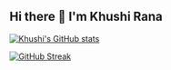 ## Hi there 👋 I'm Khushi Rana

[![Khushi's GitHub stats](https://github-readme-stats.vercel.app/api?username=Khushi-rana-25)](https://github.com/anuraghazra/github-readme-stats)

[![GitHub Streak](https://streak-stats.demolab.com/?user=Khushi-rana-25)](https://git.io/streak-stats)
